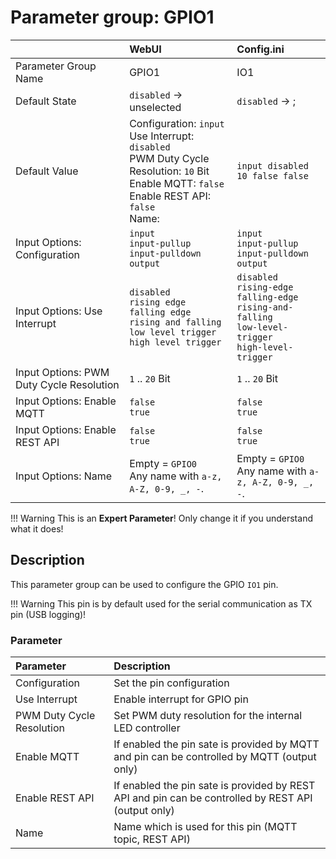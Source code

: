 # Parameter group: GPIO1

|                   | WebUI               | Config.ini
|:---               |:---                 |:----
| Parameter Group Name | GPIO1            | IO1
| Default State     | `disabled` -> unselected | `disabled` -> ;
| Default Value     | Configuration: `input`<br>Use Interrupt: `disabled`<br>PWM Duty Cycle Resolution: `10` Bit<br>Enable MQTT: `false`<br>Enable REST API: `false`<br>Name: ` `  | `input disabled 10 false false  `
| Input Options: Configuration | `input`<br>`input-pullup`<br>`input-pulldown`<br>`output` | `input`<br>`input-pullup`<br>`input-pulldown`<br>`output`
| Input Options: Use Interrupt | `disabled`<br>`rising edge`<br>`falling edge`<br>`rising and falling`<br>`low level trigger`<br>`high level trigger` | `disabled`<br>`rising-edge`<br>`falling-edge`<br>`rising-and-falling`<br>`low-level-trigger`<br>`high-level-trigger`
| Input Options: PWM Duty Cycle Resolution | `1` .. `20` Bit | `1` .. `20` Bit
| Input Options: Enable MQTT | `false`<br>`true` | `false`<br>`true`
| Input Options: Enable REST API | `false`<br>`true` | `false`<br>`true`
| Input Options: Name | Empty = `GPIO0`<br>Any name with `a-z, A-Z, 0-9, _, -`. | Empty = `GPIO0`<br>Any name with `a-z, A-Z, 0-9, _, -`.


!!! Warning
    This is an **Expert Parameter**! Only change it if you understand what it does!


## Description

This parameter group can be used to configure the GPIO `IO1` pin.

!!! Warning
    This pin is by default used for the serial communication as TX pin (USB logging)!


### Parameter

| Parameter                 | Description
|:---                       |:---
| Configuration             | Set the pin configuration
| Use Interrupt             | Enable interrupt for GPIO pin
| PWM Duty Cycle Resolution | Set PWM duty resolution for the internal LED controller
| Enable MQTT               | If enabled the pin sate is provided by MQTT and pin can be controlled by MQTT (output only)
| Enable REST API           | If enabled the pin sate is provided by REST API and pin can be controlled by REST API (output only)
| Name                      | Name which is used for this pin (MQTT topic, REST API)
